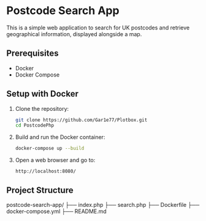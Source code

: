 # Postcode Search App

This is a simple web application to search for UK postcodes and retrieve geographical information, displayed alongside a map.

## Prerequisites

- Docker
- Docker Compose

## Setup with Docker

1. Clone the repository:
    ```sh
    git clone https://github.com/Gar1e77/Plotbox.git
    cd PostcodePhp
    ```

2. Build and run the Docker container:
    ```sh
    docker-compose up --build
    ```

3. Open a web browser and go to:
    ```
    http://localhost:8080/
    ```

## Project Structure

postcode-search-app/
├── index.php
├── search.php
├── Dockerfile
├── docker-compose.yml
├── README.md
